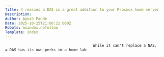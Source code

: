 ```yaml
---
Title: 4 reasons a DAS is a great addition to your Proxmox home server
Description: 
Author: Ayush Pande
Date: 2025-10-25T21:00:22.000Z
Robots: noindex,nofollow
Template: index
---
```


                                            While it can't replace a NAS, a DAS has its own perks in a home lab
                                        